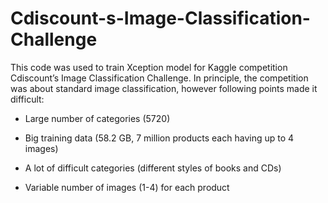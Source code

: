 # Cdiscount-s-Image-Classification-Challenge
This code was used to train Xception model for Kaggle competition Cdiscount’s Image Classification Challenge. In principle, the competition was about standard image classification, however following points made it difficult:

* Large number of categories (5720)

* Big training data (58.2 GB, 7 million products each having up to 4 images)

* A lot of difficult categories (different styles of books and CDs)

* Variable number of images (1-4) for each product
